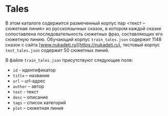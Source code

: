 # Tales

В этом каталоге содержится размеченный корпус пар <текст – сюжетная линия> из русскоязычных сказок, в котором каждой сказке сопоставлена последовательность сюжетных фраз, составляющих его сюжетную линию. Обучающий корпус `train_tales.json` содержит 1148 сказок с сайта [www.nukadeti.ru](https://nukadeti.ru), тестовый корпус `test_tales.json` содержит 50 сюжетных линий. 

В файле `train_tales.json` присутствуют следующие поля:
- `id` - идентификатор
- `title` – название
- `url` – url-адрес
- `author` – автор
- `text` - текст
- `desc` – описание
- `tags` – список категорий
- `plot` – сюжетная линия
